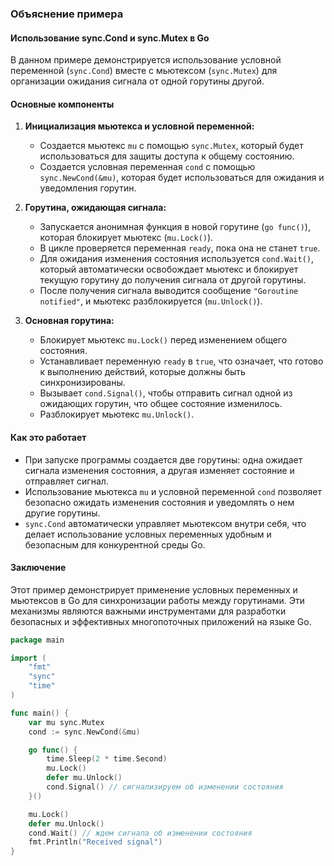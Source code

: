### Объяснение примера

#### Использование sync.Cond и sync.Mutex в Go

В данном примере демонстрируется использование условной переменной (`sync.Cond`) вместе с мьютексом (`sync.Mutex`) для организации ожидания сигнала от одной горутины другой.

#### Основные компоненты

1. **Инициализация мьютекса и условной переменной:**
   - Создается мьютекс `mu` с помощью `sync.Mutex`, который будет использоваться для защиты доступа к общему состоянию.
   - Создается условная переменная `cond` с помощью `sync.NewCond(&mu)`, которая будет использоваться для ожидания и уведомления горутин.

2. **Горутина, ожидающая сигнала:**
   - Запускается анонимная функция в новой горутине (`go func()`), которая блокирует мьютекс (`mu.Lock()`).
   - В цикле проверяется переменная `ready`, пока она не станет `true`.
   - Для ожидания изменения состояния используется `cond.Wait()`, который автоматически освобождает мьютекс и блокирует текущую горутину до получения сигнала от другой горутины.
   - После получения сигнала выводится сообщение `"Goroutine notified"`, и мьютекс разблокируется (`mu.Unlock()`).

3. **Основная горутина:**
   - Блокирует мьютекс `mu.Lock()` перед изменением общего состояния.
   - Устанавливает переменную `ready` в `true`, что означает, что готово к выполнению действий, которые должны быть синхронизированы.
   - Вызывает `cond.Signal()`, чтобы отправить сигнал одной из ожидающих горутин, что общее состояние изменилось.
   - Разблокирует мьютекс `mu.Unlock()`.

#### Как это работает

- При запуске программы создается две горутины: одна ожидает сигнала изменения состояния, а другая изменяет состояние и отправляет сигнал.
- Использование мьютекса `mu` и условной переменной `cond` позволяет безопасно ожидать изменения состояния и уведомлять о нем другие горутины.
- `sync.Cond` автоматически управляет мьютексом внутри себя, что делает использование условных переменных удобным и безопасным для конкурентной среды Go.

#### Заключение

Этот пример демонстрирует применение условных переменных и мьютексов в Go для синхронизации работы между горутинами. Эти механизмы являются важными инструментами для разработки безопасных и эффективных многопоточных приложений на языке Go.

```go
package main

import (
	"fmt"
	"sync"
	"time"
)

func main() {
	var mu sync.Mutex
	cond := sync.NewCond(&mu)

	go func() {
		time.Sleep(2 * time.Second)
		mu.Lock()
		defer mu.Unlock()
		cond.Signal() // сигнализируем об изменении состояния
	}()

	mu.Lock()
	defer mu.Unlock()
	cond.Wait() // ждем сигнала об изменении состояния
	fmt.Println("Received signal")
}
```
